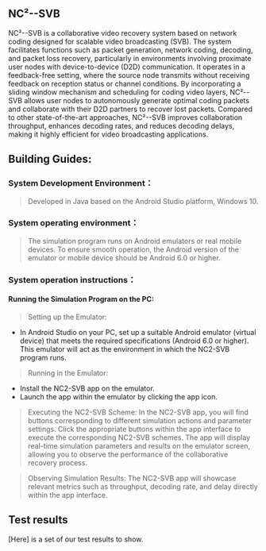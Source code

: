## NC²--SVB
NC²--SVB is a collaborative video recovery system based on network coding designed for scalable video broadcasting (SVB). The system facilitates functions such as packet generation, network coding, decoding, and packet loss recovery, particularly in environments involving proximate user nodes with device-to-device (D2D) communication. It operates in a feedback-free setting, where the source node transmits without receiving feedback on reception status or channel conditions. By incorporating a sliding window mechanism and scheduling for coding video layers, NC²--SVB allows user nodes to autonomously generate optimal coding packets and collaborate with their D2D partners to recover lost packets. Compared to other state-of-the-art approaches, NC²--SVB improves collaboration throughput, enhances decoding rates, and reduces decoding delays, making it highly efficient for video broadcasting applications.

## Building Guides:
### System Development Environment：
>Developed in Java based on the Android Studio platform, Windows 10.

### System operating environment：
>The simulation program runs on Android emulators or real mobile devices. To ensure smooth operation, the Android version of the emulator or mobile device should be Android 6.0 or higher.

### System operation instructions：

#### Running the Simulation Program on the PC:
>Setting up the Emulator:
* In Android Studio on your PC, set up a suitable Android emulator (virtual device) that meets the required specifications (Android 6.0 or higher). This emulator will act as the environment in which the NC2-SVB program runs.

>Running in the Emulator:
* Install the NC2-SVB app on the emulator.
* Launch the app within the emulator by clicking the app icon.

>Executing the NC2-SVB Scheme:
In the NC2-SVB app, you will find buttons corresponding to different simulation actions and parameter settings.
Click the appropriate buttons within the app interface to execute the corresponding NC2-SVB schemes.
The app will display real-time simulation parameters and results on the emulator screen, allowing you to observe the performance of the collaborative recovery process.

>Observing Simulation Results:
The NC2-SVB app will showcase relevant metrics such as throughput, decoding rate, and delay directly within the app interface. 

## Test results
[Here]  is a set of our test results to show.
